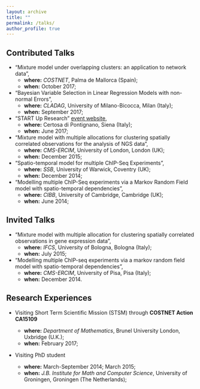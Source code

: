 ```yaml
---
layout: archive
title: ""
permalink: /talks/
author_profile: true
---
```


## Contributed Talks

* “Mixture model under overlapping clusters: an application to network data”,
  - **where:** *COSTNET*, Palma de Mallorca (Spain);
  - **when:** October 2017;
* “Bayesian Variable Selection in Linear Regression Models with non-normal Errors”,
  - **where:** *CLADAG*, University of Milano-Bicocca, Milan (Italy);
  - **when:** September 2017;
* “START Up Research” [event website](http://www.congressi.unisi.it/startupresearch/group-leaders/),
  - **where:** Certosa di Pontignano, Siena (Italy);
  - **when:** June 2017; 
* “Mixture model with multiple allocations for clustering spatially correlated observations for the analysis of NGS data”,
  - **where:** *CMS-ERCIM*, University of London, London (UK);
  - **when:** December 2015;
* “Spatio-temporal model for multiple ChIP-Seq Experiments”,
  - **where:** *SSB*, University of Warwick, Coventry (UK);
  - **when:** December 2014;
* “Modelling multiple ChIP-Seq experiments via a Markov Random Field model with spatio-temporal dependencies”,
  - **where:** *CIBB*, University of Cambridge, Cambridge (UK);
  - **when:** June 2014;

## Invited Talks
* “Mixture model with multiple allocation for clustering spatially correlated observations in gene expression data”, 
  - **where:** *IFCS*, University of Bologna, Bologna (Italy);
  - **when:**  July 2015;
* “Modelling multiple ChIP-seq experiments via a markov random field model with spatio-temporal dependencies”, 
  - **where:** *CMS-ERCIM*, University of Pisa, Pisa (Italy);
  - **when:** December 2014.

## Research Experiences

- Visiting Short Term Scientific Mission (STSM) through **COSTNET Action CA15109**
  - **where:** *Department of Mathematics*, Brunel University London, Uxbridge (U.K.);
  - **when:** February 2017;

- Visiting PhD student 
  - **where:** March-September 2014; March 2015;
  - **when:** *J.B. Institute for Math and Computer Science*, University of Groningen, Groningen (The Netherlands);
